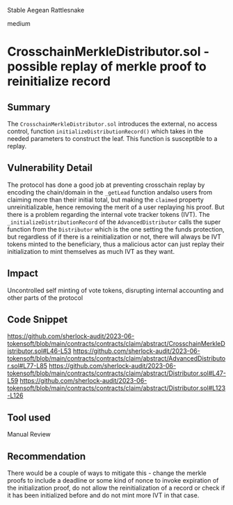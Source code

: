 Stable Aegean Rattlesnake

medium

# CrosschainMerkleDistributor.sol - possible replay of merkle proof to reinitialize record

## Summary
The ``CrosschainMerkleDistributor.sol`` introduces the external, no access control, function ``initializeDistributionRecord()`` which takes in the needed parameters to construct the leaf. This function is susceptible to a replay.

## Vulnerability Detail
The protocol has done a good job at preventing crosschain replay by encoding the chain/domain in the ``_getLead`` function andalso users from claiming more than their initial total, but making the ``claimed`` property unreinitializable, hence removing the merit of a user replaying his proof. But there is a problem regarding the internal vote tracker tokens (IVT). The ``_initializeDistributionRecord`` of the ``AdvancedDistributor`` calls the super function from the ``Distributor`` which is the one setting the funds protection, but regardless of if there is a reinitialization or not, there will always be IVT tokens minted to the beneficiary, thus a malicious actor can just replay their initialization to mint themselves as much IVT as they want.

## Impact
Uncontrolled self minting of vote tokens, disrupting internal accounting and other parts of the protocol

## Code Snippet
https://github.com/sherlock-audit/2023-06-tokensoft/blob/main/contracts/contracts/claim/abstract/CrosschainMerkleDistributor.sol#L46-L53
https://github.com/sherlock-audit/2023-06-tokensoft/blob/main/contracts/contracts/claim/abstract/AdvancedDistributor.sol#L77-L85
https://github.com/sherlock-audit/2023-06-tokensoft/blob/main/contracts/contracts/claim/abstract/Distributor.sol#L47-L59
https://github.com/sherlock-audit/2023-06-tokensoft/blob/main/contracts/contracts/claim/abstract/Distributor.sol#L123-L126

## Tool used

Manual Review

## Recommendation
There would be a couple of ways to mitigate this - change the merkle proofs to include a deadline or some kind of nonce to invoke expiration of the initialization proof, do not allow the reinitialization of a record or check if it has been initialized before and do not mint more IVT in that case.

